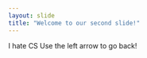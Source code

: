 ```yaml
---
layout: slide
title: "Welcome to our second slide!"
---
```

I hate CS
Use the left arrow to go back!

